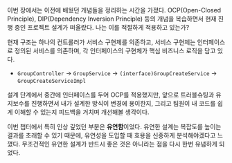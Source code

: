 이번 장에서는 이전에 배웠던 개념들을 정리하는 시간을 가졌다. OCP(Open-Closed Principle), DIP(Dependency Inversion Principle) 등의 개념을 복습하면서 현재 진행 중인 프로젝트 설계가 떠올랐다. 나는 이를 적절하게 적용하고 있는가?

현재 구조는 하나의 컨트롤러가 서비스 구현체를 의존하고, 서비스 구현체는 인터페이스로 정의된 서비스를 의존하며, 각 인터페이스의 구현체가 핵심 비즈니스 로직을 담고 있다.

- `GroupController` → `GroupService` → `(interface)GroupCreateService` → `GroupCreateServiceImpl`

설계 단계에서 중간에 인터페이스를 두어 OCP를 적용했지만, 앞으로 트러블슈팅과 유지보수를 진행하면서 내가 설계한 방식이 변경에 용이한지, 그리고 팀원이 내 코드를 쉽게 이해할 수 있는지 피드백을 거치며 개선해볼 생각이다.

이번 챕터에서 특히 인상 깊었던 부분은 **유연함**이었다. 유연한 설계는 복잡도를 높이는 결과를 초래할 수 있기 때문에, 유연성을 도입할 때 효용을 신중하게 분석해야겠다고 느꼈다. 무조건적인 유연한 설계가 반드시 좋은 것은 아니라는 점을 다시 한번 유념하게 되었다.
